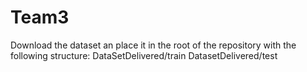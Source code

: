 # Team3

Download the dataset an place it in the root of the repository with the following structure:
DataSetDelivered/train
DatasetDelivered/test
